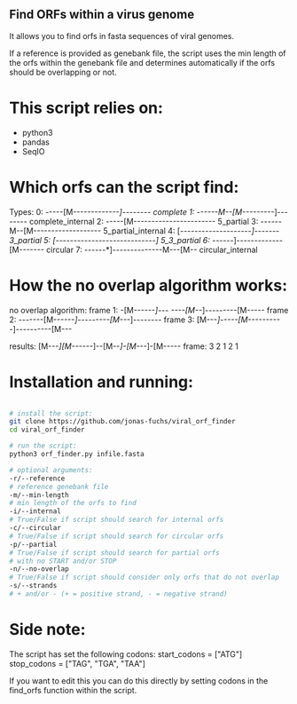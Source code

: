 ## Find ORFs within a virus genome
It allows you to find orfs in fasta sequences of viral genomes.

If a reference is provided as genebank file, the script uses the min length of the orfs within the genebank file and determines automatically if the orfs should be overlapping or not.

# This script relies on:
* python3
* pandas
* SeqIO


# Which orfs can the script find:
Types:
0: -----[M-------------*]-------- complete
1: ------M--[M---------*]-------- complete_internal
2: -----[M----------------------- 5_partial
3: ------M--[M------------------- 5_partial_internal
4: [--------------------*]------- 3_partial
5: [----------------------------] 5_3_partial
6: ------*]-------------[M------- circular
7: ------*]--------------M---[M-- circular_internal

# How the no overlap algorithm works:
no overlap algorithm:
frame 1: -[M------*]--- ----[M--*]---------[M-----
frame 2: -------[M------*]---------[M---*]--------
frame 3: [M---*]-----[M----------*]----------[M---

results: [M---*][M------*]--[M--*]-[M---*]-[M-----
frame:    3      2           1      2       1

# Installation and running:

```bash

# install the script:
git clone https://github.com/jonas-fuchs/viral_orf_finder
cd viral_orf_finder

# run the script:
python3 orf_finder.py infile.fasta

# optional arguments:
-r/--reference
# reference genebank file
-m/--min-length
# min length of the orfs to find
-i/--internal
# True/False if script should search for internal orfs
-c/--circular
# True/False if script should search for circular orfs
-p/--partial
# True/False if script should search for partial orfs
# with no START and/or STOP
-n/--no-overlap
# True/False if script should consider only orfs that do not overlap
-s/--strands
# + and/or - (+ = positive strand, - = negative strand)
```

# Side note:

The script has set the following codons:
start_codons = ["ATG"]
stop_codons = ["TAG", "TGA", "TAA"]

If you want to edit this you can do this directly by setting codons in the find_orfs function within the script.
